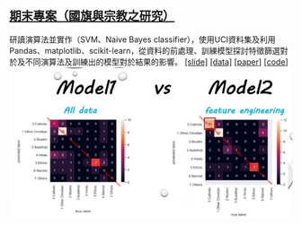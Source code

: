 ## [期末專案（國旗與宗教之研究）](https://github.com/alanhc/MMclass/tree/master/final_project)
研讀演算法並實作（SVM、Naive Bayes classifier），使用UCI資料集及利用Pandas、matplotlib、scikit-learn，從資料的前處理、訓練模型探討特徵篩選對於及不同演算法及訓練出的模型對於結果的影響。
[[slide]](https://github.com/alanhc/MMclass/blob/master/final_project/%E6%88%91%E6%84%9B%E6%A9%9F%E5%99%A8%E5%AD%B8%E7%BF%92part2.pdf
)
[[data]](https://github.com/alanhc/MMclass/blob/master/final_project/flag.csv)
[[paper]](https://github.com/alanhc/MMclass/blob/master/final_project/%E6%9C%9F%E6%9C%AB%E5%B0%88%E6%A1%88%E5%A0%B1%E5%91%8A.pdf)
[[code]](https://github.com/alanhc/MMclass/blob/master/final_project/0612demoCode.ipynb)
![](https://github.com/alanhc/MMclass/blob/master/final_project/mm2.jpg)
